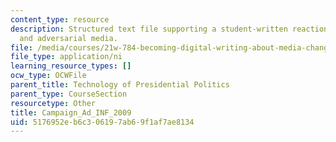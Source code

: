 ```yaml
---
content_type: resource
description: Structured text file supporting a student-written reaction paper on politics
  and adversarial media.
file: /media/courses/21w-784-becoming-digital-writing-about-media-change-fall-2009/5176952eb6c306197ab69f1af7ae8134_Campaign_Ad_INF_2009.ni.ni
file_type: application/ni
learning_resource_types: []
ocw_type: OCWFile
parent_title: Technology of Presidential Politics
parent_type: CourseSection
resourcetype: Other
title: Campaign_Ad_INF_2009
uid: 5176952e-b6c3-0619-7ab6-9f1af7ae8134
---
```

